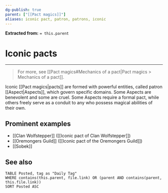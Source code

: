 ```yaml
---
dg-publish: true
parent: ["[[Pact magics]]"]
aliases: iconic pact, patron, patrons, iconic
---
```

**Extracted from:** `= this.parent`
# Iconic pacts

---

> For more, see [[Pact magics#Mechanics of a pact|Pact magics > Mechanics of a pact]].

Iconic [[Pact magics|pacts]] are formed with powerful entities, called patron [[Aspect|Aspects]], which govern specific domains. Some Aspects are benevolent and some are cruel. Some Aspects require a formal pact, while others freely serve as a conduit to any who possess magical abilities of their own.

## Prominent examples
- [[Clan Wolfstepper]] ([[Iconic pact of Clan Wolfstepper]])
- [[Oremongers Guild]] ([[Iconic pact of the Oremongers Guild]])
- [[Sobek]]

## See also
```dataview
TABLE Posted, tag as "Daily Tag"
WHERE contains(this.parent, file.link) OR (parent AND contains(parent, this.file.link))
SORT Posted ASC
```